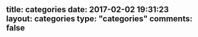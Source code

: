 title: categories
date: 2017-02-02 19:31:23
layout: categories
type: "categories"
comments: false
---
